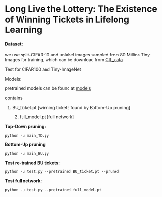 # Long Live the Lottery: The Existence of Winning Tickets in Lifelong Learning

#### Dataset:

we use split-CIFAR-10 and unlabel images sampled from 80 Million Tiny Images for training, which can be download from [CIL_data](https://www.dropbox.com/sh/hrugy5qb7y80tyl/AAB9THdb7-Kk_I-RIFsL_ywxa?dl=0) 

Test for CIFAR100 and Tiny-ImageNet

Models:

pretrained models can be found at [models](https://www.dropbox.com/sh/4jzu4g83wxn9tgb/AADlIQaAAqTR6MpYj6F1bE23a?dl=0)

contains: 

1. BU_ticket.pt [winning tickets found by Bottom-Up pruning]

 	2. full_model.pt [full network]



**Top-Down pruning:**

```
python -u main_TD.py
```

**Bottom-Up pruning:**

```
python -u main_BU.py
```

**Test re-trained BU tickets:**

```
python -u test.py --pretrained BU_ticket.pt --pruned
```

**Test full network:**

```
python -u test.py --pretrained full_model.pt
```


